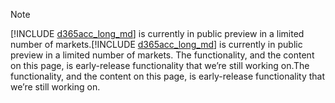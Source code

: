 > [!NOTE]
> <span data-ttu-id="08703-101">[!INCLUDE [d365acc_long_md](d365acc_long_md.md)] is currently in public preview in a limited number of markets.</span><span class="sxs-lookup"><span data-stu-id="08703-101">[!INCLUDE [d365acc_long_md](d365acc_long_md.md)] is currently in public preview in a limited number of markets.</span></span> <span data-ttu-id="08703-102">The functionality, and the content on this page, is early-release functionality that we’re still working on.</span><span class="sxs-lookup"><span data-stu-id="08703-102">The functionality, and the content on this page, is early-release functionality that we’re still working on.</span></span>
